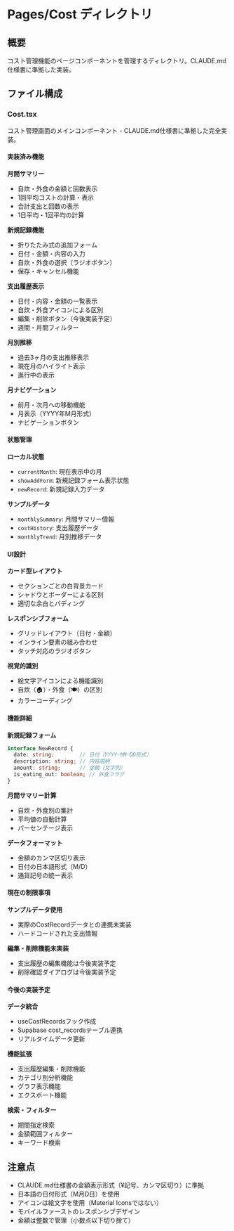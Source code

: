 # Pages/Cost ディレクトリ

## 概要
コスト管理機能のページコンポーネントを管理するディレクトリ。CLAUDE.md仕様書に準拠した実装。

## ファイル構成

### Cost.tsx
コスト管理画面のメインコンポーネント - CLAUDE.md仕様書に準拠した完全実装。

#### 実装済み機能

**月間サマリー**
- 自炊・外食の金額と回数表示
- 1回平均コストの計算・表示
- 合計支出と回数の表示
- 1日平均・1回平均の計算

**新規記録機能**
- 折りたたみ式の追加フォーム
- 日付・金額・内容の入力
- 自炊・外食の選択（ラジオボタン）
- 保存・キャンセル機能

**支出履歴表示**
- 日付・内容・金額の一覧表示
- 自炊・外食アイコンによる区別
- 編集・削除ボタン（今後実装予定）
- 週間・月間フィルター

**月別推移**
- 過去3ヶ月の支出推移表示
- 現在月のハイライト表示
- 進行中の表示

**月ナビゲーション**
- 前月・次月への移動機能
- 月表示（YYYY年M月形式）
- ナビゲーションボタン

#### 状態管理

**ローカル状態**
- `currentMonth`: 現在表示中の月
- `showAddForm`: 新規記録フォーム表示状態
- `newRecord`: 新規記録入力データ

**サンプルデータ**
- `monthlySummary`: 月間サマリー情報
- `costHistory`: 支出履歴データ
- `monthlyTrend`: 月別推移データ

#### UI設計

**カード型レイアウト**
- セクションごとの白背景カード
- シャドウとボーダーによる区別
- 適切な余白とパディング

**レスポンシブフォーム**
- グリッドレイアウト（日付・金額）
- インライン要素の組み合わせ
- タッチ対応のラジオボタン

**視覚的識別**
- 絵文字アイコンによる機能識別
- 自炊（🏠）・外食（🍽️）の区別
- カラーコーディング

#### 機能詳細

**新規記録フォーム**
```typescript
interface NewRecord {
  date: string;        // 日付（YYYY-MM-DD形式）
  description: string; // 内容説明
  amount: string;      // 金額（文字列）
  is_eating_out: boolean; // 外食フラグ
}
```

**月間サマリー計算**
- 自炊・外食別の集計
- 平均値の自動計算
- パーセンテージ表示

**データフォーマット**
- 金額のカンマ区切り表示
- 日付の日本語形式（M/D）
- 通貨記号の統一表示

#### 現在の制限事項

**サンプルデータ使用**
- 実際のCostRecordデータとの連携未実装
- ハードコードされた支出情報

**編集・削除機能未実装**
- 支出履歴の編集機能は今後実装予定
- 削除確認ダイアログは今後実装予定

#### 今後の実装予定

**データ統合**
- useCostRecordsフック作成
- Supabase cost_recordsテーブル連携
- リアルタイムデータ更新

**機能拡張**
- 支出履歴編集・削除機能
- カテゴリ別分析機能
- グラフ表示機能
- エクスポート機能

**検索・フィルター**
- 期間指定検索
- 金額範囲フィルター
- キーワード検索

## 注意点
- CLAUDE.md仕様書の金額表示形式（¥記号、カンマ区切り）に準拠
- 日本語の日付形式（M月D日）を使用
- アイコンは絵文字を使用（Material Iconsではない）
- モバイルファーストのレスポンシブデザイン
- 金額は整数で管理（小数点以下切り捨て）